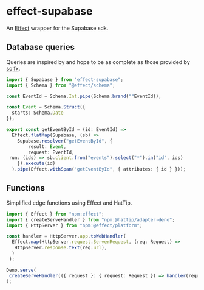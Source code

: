 # effect-supabase

An [Effect](https://github.com/effect-ts/effect) wrapper for the Supabase sdk.

## Database queries

Queries are inspired by and hope to be as complete as those provided by [sqlfx](https://github.com/tim-smart/sqlfx).

```ts
import { Supabase } from "effect-supabase";
import { Schema } from "@effect/schema";

const EventId = Schema.Int.pipe(Schema.brand(""EventId));

const Event = Schema.Struct({
  starts: Schema.Date
});

export const getEventById = (id: EventId) =>
  Effect.flatMap(Supabase, (sb) =>
    Supabase.resolver("getEventById", {
        result: Event,
        request: EventId,
 run: (ids) => sb.client.from("events").select("*").in("id", ids)
    }).execute(id)
  ).pipe(Effect.withSpan("getEventById", { attributes: { id } }));
```

## Functions

Simplified edge functions using Effect and HatTip.

```ts
import { Effect } from "npm:effect";
import { createServeHandler } from "npm:@hattip/adapter-deno";
import { HttpServer } from "npm:@effect/platform";

const handler = HttpServer.app.toWebHandler(
  Effect.map(HttpServer.request.ServerRequest, (req: Request) =>
   HttpServer.response.text(req.url),
  )
 );

Deno.serve(
 createServeHandler(({ request }: { request: Request }) => handler(request)),
);
```
